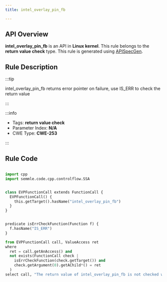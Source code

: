 ```yaml
---
title: intel_overlay_pin_fb

---
```



## API Overview
**intel_overlay_pin_fb** is an API in **Linux kernel**. This rule belongs to the **return value check** type. This rule is generated using [APISpecGen](../../tools/APISpecGen).
## Rule Description

:::tip

intel_overlay_pin_fb returns error pointer on failure, use IS_ERR to check the return value

:::

:::info

- Tags: **return value check**
- Parameter Index: **N/A**
- CWE Type: **CWE-253**

:::

## Rule Code
```python

import cpp
import semmle.code.cpp.controlflow.SSA


class EVPFunctionCall extends FunctionCall {
  EVPFunctionCall() {
    this.getTarget().hasName("intel_overlay_pin_fb")
  }
}


predicate isErrCheckFunction(Function f) {
  f.hasName("IS_ERR") 
}

from EVPFunctionCall call, ValueAccess ret
where
  ret = call.getAnAccess() and
  not exists(FunctionCall check |
    isErrCheckFunction(check.getTarget()) and
    check.getArgument(0).getAChild*() = ret
  )
select call, "The return value of intel_overlay_pin_fb is not checked with IS_ERR."
    
```